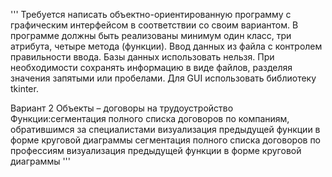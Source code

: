 '''
Требуется написать объектно-ориентированную программу с графическим интерфейсом в соответствии со своим вариантом.
В программе должны быть реализованы минимум один класс, три атрибута, четыре метода (функции).
Ввод данных из файла с контролем правильности ввода.
Базы данных использовать нельзя. При необходимости сохранять информацию в виде файлов, разделяя значения запятыми или пробелами.
Для GUI использовать библиотеку tkinter.

Вариант 2
Объекты – договоры на трудоустройство
Функции:сегментация полного списка договоров по компаниям, обратившимся за специалистами
визуализация предыдущей функции в форме круговой диаграммы
сегментация полного списка договоров по профессиям
визуализация предыдущей функции в форме круговой диаграммы
'''
